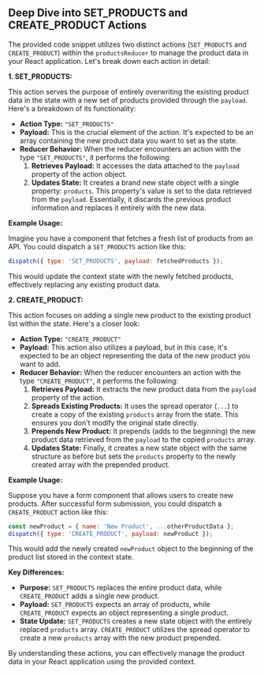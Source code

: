 ## Deep Dive into SET_PRODUCTS and CREATE_PRODUCT Actions

The provided code snippet utilizes two distinct actions (`SET_PRODUCTS` and `CREATE_PRODUCT`) within the `productsReducer` to manage the product data in your React application. Let's break down each action in detail:

**1. SET_PRODUCTS:**

This action serves the purpose of entirely overwriting the existing product data in the state with a new set of products provided through the `payload`. Here's a breakdown of its functionality:

- **Action Type:** `"SET_PRODUCTS"`
- **Payload:** This is the crucial element of the action. It's expected to be an array containing the new product data you want to set as the state. 
- **Reducer Behavior:** When the reducer encounters an action with the type `"SET_PRODUCTS"`, it performs the following:
    1. **Retrieves Payload:** It accesses the data attached to the `payload` property of the action object. 
    2. **Updates State:** It creates a brand new state object with a single property: `products`. This property's value is set to the data retrieved from the `payload`. Essentially, it discards the previous product information and replaces it entirely with the new data.

**Example Usage:**

Imagine you have a component that fetches a fresh list of products from an API. You could dispatch a `SET_PRODUCTS` action like this:

```jsx
dispatch({ type: 'SET_PRODUCTS', payload: fetchedProducts });
```

This would update the context state with the newly fetched products, effectively replacing any existing product data.

**2. CREATE_PRODUCT:**

This action focuses on adding a single new product to the existing product list within the state. Here's a closer look:

- **Action Type:** `"CREATE_PRODUCT"`
- **Payload:** This action also utilizes a payload, but in this case, it's expected to be an object representing the data of the new product you want to add.
- **Reducer Behavior:** When the reducer encounters an action with the type `"CREATE_PRODUCT"`, it performs the following:
    1. **Retrieves Payload:** It extracts the new product data from the `payload` property of the action.
    2. **Spreads Existing Products:** It uses the spread operator (`...`) to create a copy of the existing `products` array from the state. This ensures you don't modify the original state directly.
    3. **Prepends New Product:** It prepends (adds to the beginning) the new product data retrieved from the `payload` to the copied `products` array.
    4. **Updates State:** Finally, it creates a new state object with the same structure as before but sets the `products` property to the newly created array with the prepended product.

**Example Usage:**

Suppose you have a form component that allows users to create new products. After successful form submission, you could dispatch a `CREATE_PRODUCT` action like this:

```jsx
const newProduct = { name: 'New Product', ...otherProductData };
dispatch({ type: 'CREATE_PRODUCT', payload: newProduct });
```

This would add the newly created `newProduct` object to the beginning of the product list stored in the context state.

**Key Differences:**

- **Purpose:** `SET_PRODUCTS` replaces the entire product data, while `CREATE_PRODUCT` adds a single new product.
- **Payload:** `SET_PRODUCTS` expects an array of products, while `CREATE_PRODUCT` expects an object representing a single product.
- **State Update:** `SET_PRODUCTS` creates a new state object with the entirely replaced `products` array. `CREATE_PRODUCT` utilizes the spread operator to create a new `products` array with the new product prepended.

By understanding these actions, you can effectively manage the product data in your React application using the provided context.  